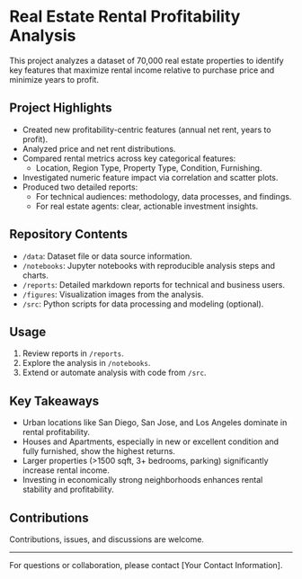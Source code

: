 # Real Estate Rental Profitability Analysis

This project analyzes a dataset of 70,000 real estate properties to identify key features that maximize rental income relative to purchase price and minimize years to profit.

## Project Highlights

- Created new profitability-centric features (annual net rent, years to profit).
- Analyzed price and net rent distributions.
- Compared rental metrics across key categorical features:
  - Location, Region Type, Property Type, Condition, Furnishing.
- Investigated numeric feature impact via correlation and scatter plots.
- Produced two detailed reports:
  - For technical audiences: methodology, data processes, and findings.
  - For real estate agents: clear, actionable investment insights.

## Repository Contents

- `/data`: Dataset file or data source information.
- `/notebooks`: Jupyter notebooks with reproducible analysis steps and charts.
- `/reports`: Detailed markdown reports for technical and business users.
- `/figures`: Visualization images from the analysis.
- `/src`: Python scripts for data processing and modeling (optional).

## Usage

1. Review reports in `/reports`.
2. Explore the analysis in `/notebooks`.
3. Extend or automate analysis with code from `/src`.

## Key Takeaways

- Urban locations like San Diego, San Jose, and Los Angeles dominate in rental profitability.
- Houses and Apartments, especially in new or excellent condition and fully furnished, show the highest returns.
- Larger properties (>1500 sqft, 3+ bedrooms, parking) significantly increase rental income.
- Investing in economically strong neighborhoods enhances rental stability and profitability.

## Contributions

Contributions, issues, and discussions are welcome.

---

For questions or collaboration, please contact [Your Contact Information].
